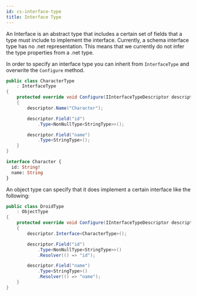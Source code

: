 ```yaml
---
id: cs-interface-type
title: Interface Type
---
```


An Interface is an abstract type that includes a certain set of fields that a type must include to implement the interface. Currently, a schema interface type has no .net representation. This means that we currently do not infer the type properties from a .net type.

In order to specify an interface type you can inherit from `InterfaceType` and overwrite the `Configure` method.

```csharp
public class CharacterType
    : InterfaceType
{
    protected override void Configure(IInterfaceTypeDescriptor descriptor)
    {
        descriptor.Name("Character");

        descriptor.Field("id")
            .Type<NonNullType<StringType>>();

        descriptor.Field("name")
            .Type<StringType>();
    }
}
```

```graphql
interface Character {
  id: String!
  name: String
}
```

An object type can specify that it does implement a certain interface like the following:

```csharp
public class DroidType
    : ObjectType
{
    protected override void Configure(IInterfaceTypeDescriptor descriptor)
    {
        descriptor.Interface<CharacterType>();

        descriptor.Field("id")
            .Type<NonNullType<StringType>>()
            .Resolver(() => "id");

        descriptor.Field("name")
            .Type<StringType>()
            .Resolver(() => "name");
    }
}
```
